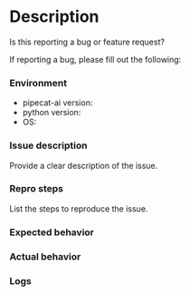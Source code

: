 # Description
Is this reporting a bug or feature request?


If reporting a bug, please fill out the following:

### Environment
- pipecat-ai version:
- python version:
- OS:

### Issue description
Provide a clear description of the issue.

### Repro steps
List the steps to reproduce the issue.

### Expected behavior

### Actual behavior

### Logs
